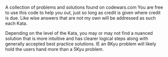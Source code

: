 A collection of problems and solutions found on codewars.com
You are free to use this code to help you out, just so long as credit is given where credit is due.
Like wise answers that are not my own will be addressed as such each Kata.

Depending on the level of the Kata, you may or may not find a nuanced solution that is more intuitive and
has clearer logical steps along with generally accepted best practice solutions. IE an 8Kyu problem will likely
hold the users hand more than a 5Kyu problem.
